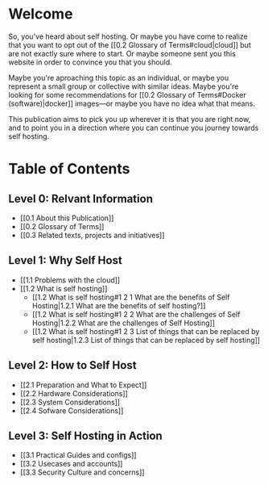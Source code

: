 # Welcome

So, you've heard about self hosting. Or maybe you have come to realize that you want to opt out of the [[0.2 Glossary of Terms#cloud|cloud]] but are not exactly sure where to start. Or maybe someone sent you this website in order to convince you that you should.

Maybe you're aproaching this topic as an individual, or maybe you represent a small group or collective with similar ideas. Maybe you're looking for some recommendations for [[0.2 Glossary of Terms#Docker (software)|docker]] images—or maybe you have no idea what that means.

This publication aims to pick you up wherever it is that you are right now, and to point you in a direction where you can continue you journey towards self hosting.

# Table of Contents

## Level 0: Relvant Information
- [[0.1 About this Publication]]
- [[0.2 Glossary of Terms]]
- [[0.3 Related texts, projects and initiatives]]

## Level 1: Why Self Host
- [[1.1 Problems with the cloud]]
- [[1.2 What is self hosting]]
	- [[1.2 What is self hosting#1 2 1 What are the benefits of Self Hosting|1.2.1 What are the benefits of self hosting?]]
	- [[1.2 What is self hosting#1 2 2 What are the challenges of Self Hosting|1.2.2 What are the challenges of Self Hosting]]
	- [[1.2 What is self hosting#1 2 3 List of things that can be replaced by self hosting|1.2.3 List of things that can be replaced by self hosting]]

## Level 2: How to Self Host
- [[2.1 Preparation and What to Expect]]
- [[2.2 Hardware Considerations]]
- [[2.3 System Considerations]]
- [[2.4 Sofware Considerations]]

## Level 3: Self Hosting in Action
- [[3.1 Practical Guides and configs]]
- [[3.2 Usecases and accounts]]
- [[3.3 Security Culture and concerns]]

 